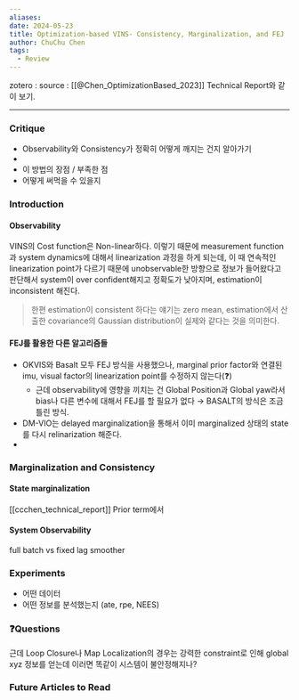 ```yaml
---
aliases: 
date: 2024-05-23
title: Optimization-based VINS- Consistency, Marginalization, and FEJ
author: ChuChu Chen
tags:
  - Review
---
```


zotero : 
source : [[@Chen_OptimizationBased_2023]]
Technical Report와 같이 보기.

---
### Critique
- Observability와 Consistency가 정확히 어떻게 깨지는 건지 알아가기
- 
- 이 방법의 장점 / 부족한 점
- 어떻게 써먹을 수 있을지

### Introduction
#### Observability
VINS의 Cost function은 Non-linear하다. 이렇기 때문에 measurement function과 system dynamics에 대해서 linearization 과정을 하게 되는데, 이 때 연속적인 linearization point가 다르기 때문에 unobservable한 방향으로 정보가 들어왔다고 판단해서 system이 over confident해지고 정확도가 낮아지며, estimation이 inconsistent 해진다.

> 한편 estimation이 consistent 하다는 얘기는 zero mean, estimation에서 산출한 covariance의 Gaussian distribution이 실제와 같다는 것을 의미한다.




#### FEJ를 활용한 다른 알고리즘들
- OKVIS와 Basalt 모두 FEJ 방식을 사용했으나, marginal prior factor와 연결된 imu, visual factor의 linearization point를 수정하지 않는다(❓️)
	- 근데 observability에 영향을 끼치는 건 Global Position과 Global yaw라서  bias나 다른 변수에 대해서 FEJ를 할 필요가 없다 → BASALT의 방식은 조금 틀린 방식.
- DM-VIO는 delayed marginalization을 통해서 이미 marginalized 상태의 state를 다시 relinarization 해준다.
- 



### Marginalization and Consistency
#### State marginalization
[[ccchen_technical_report]]
Prior term에서 
#### System Observability
full batch vs fixed lag smoother



### Experiments
- 어떤 데이터
- 어떤 정보를 분석했는지 (ate, rpe, NEES)


### ❓️Questions
근데 Loop Closure나 Map Localization의 경우는 강력한 constraint로 인해 global xyz 정보를 얻는데 이러면 똑같이 시스템이 불안정해지나?

### Future Articles to Read

